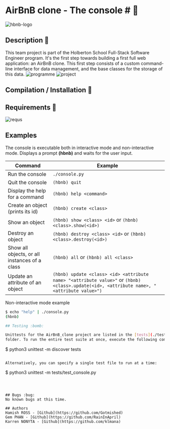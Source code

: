 # AirBnB clone - The console #  :hotel:
![hbnb-logo](https://github.com/klmana/holbertonschool-AirBnB_clone/blob/356d9e5e0ed726c8559f1899a3e6fc31650da0fd/Image%2013-10-2022%20at%203.02%20pm.jpg)

## Description  :telescope:

This team project is part of the Holberton School Full-Stack Software Engineer program.
It's the first step towards building a first full web application: an AirBnB clone.
This first step consists of a custom command-line interface for data management, and the base classes for the storage of this data.
![programme](https://github.com/klmana/holbertonschool-AirBnB_clone/blob/356d9e5e0ed726c8559f1899a3e6fc31650da0fd/Image%2013-10-2022%20at%202.52%20pm.jpg)
![project](https://github.com/klmana/holbertonschool-AirBnB_clone/blob/356d9e5e0ed726c8559f1899a3e6fc31650da0fd/Image%2013-10-2022%20at%202.53%20pm.jpg)

## Compilation / Installation :wrench:





## Requirements :raising_hand:
![requs](https://github.com/klmana/holbertonschool-AirBnB_clone/blob/356d9e5e0ed726c8559f1899a3e6fc31650da0fd/Image%2013-10-2022%20at%202.54%20pm.jpg)


## Examples
The console is executable both in interactive mode and non-interactive mode.
Displays a prompt **(hbnb)** and waits for the user input.

Command | Example
------- | -------
Run the console | ```./console.py```
Quit the console | ```(hbnb) quit```
Display the help for a command | ```(hbnb) help <command>```
Create an object (prints its id)| ```(hbnb) create <class>```
Show an object | ```(hbnb) show <class> <id>``` or ```(hbnb) <class>.show(<id>)```
Destroy an object | ```(hbnb) destroy <class> <id>``` or ```(hbnb) <class>.destroy(<id>)```
Show all objects, or all instances of a class | ```(hbnb) all``` or ```(hbnb) all <class>```
Update an attribute of an object | ```(hbnb) update <class> <id> <attribute name> "<attribute value>"``` or ```(hbnb) <class>.update(<id>, <attribute name>, "<attribute value>")```

Non-interactive mode example

```bash
$ echo "help" | ./console.py
(hbnb)

## Testing :bomb:

Unittests for the AirBnB_clone project are listed in the [tests](./tests) 
folder. To run the entire test suite at once, execute the following command:

```
$ python3 unittest -m discover tests
```

Alternatively, you can specify a single test file to run at a time:

```
$ python3 unittest -m tests/test_console.py
```



## Bugs :bug:
No known bugs at this time. 

## Authors
Hamish ROSS - [Github](https://github.com/Gotmished)  
Gem PHAN - [Github](https://github.com/RainInApril)
Karren NONYTA - [Github](https://github.com/klmana)
